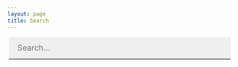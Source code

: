```yaml
---
layout: page
title: Search
---
```


<style>
	#search-container {
	    max-width: 100%;
    display: flex;
    background: #efefef;
    border-bottom: 2px solid #686868;
    margin: 0rem 0.2rem;
    max-width: 650px;
    align-items: center;
	}

	input[type=text] {
		font-size: normal;
	    outline: none;
	    padding: 1rem;
		background: rgb(236, 237, 238);
	    width: 100%;
		-webkit-appearance: none;
		font-family: inherit;
		font-size: 100%;
		border: none;
    -moz-box-sizing: border-box;
    -webkit-box-sizing: border-box;
    box-sizing: border-box;
    border: 0px;
    outline: none;
    background: transparent;
    color: #000;
    font-size: 1.1rem;
    height: 3rem;
    padding: 0rem 1.2rem;
	}
	#results-container {
		margin: .5rem 0;
	}
</style>

<!-- Html Elements for Search -->
<div id="search-container">
<input type="text" id="search-input" placeholder="Search...">
<ol id="results-container"></ol>
</div>

<!-- Script pointing to search-script.js -->
<script src="/search.js" type="text/javascript"></script>

<!-- Configuration -->
<script type="text/javascript">
SimpleJekyllSearch({
  searchInput: document.getElementById('search-input'),
  resultsContainer: document.getElementById('results-container'),
  json: '/search.json',
  searchResultTemplate: '<li><a href="{url}" title="{desc}">{title}</a></li>',
  noResultsText: 'No results found',
  limit: 10,
  fuzzy: false,
  exclude: ['Welcome']
})
</script>